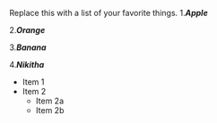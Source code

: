 Replace this with a list of your favorite things.
1._**Apple**_

2._**Orange**_

3._**Banana**_

4.***Nikitha***
* Item 1
* Item 2
  * Item 2a
  * Item 2b
